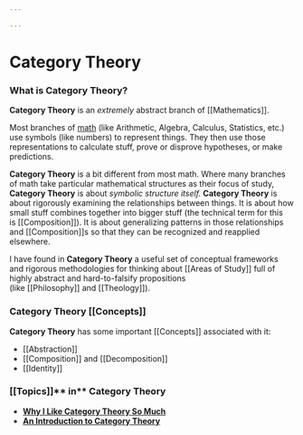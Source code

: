 ```yaml
---

---
```


# Category Theory

### **What is Category Theory?**

**Category Theory** is an *extremely* abstract branch
of [[Mathematics]].

Most branches of
[math](https://calebsnotes.brick.do/mathematics-xE4kM8kP7j4Z) (like
Arithmetic, Algebra, Calculus, Statistics, etc.) use symbols (like
numbers) to represent things. They then use those representations to
calculate stuff, prove or disprove hypotheses, or make predictions.

**Category Theory** is a bit different from most math. Where many
branches of math take particular mathematical structures as their focus
of study, **Category Theory** is about *symbolic structure itself.*
**Category Theory** is about rigorously examining the relationships
between things. It is about how small stuff combines together into
bigger stuff (the technical term for this
is [[Composition]]).
It is about generalizing patterns in those relationships
and [[Composition]]s
so that they can be recognized and reapplied elsewhere. 

I have found in **Category Theory** a useful set of conceptual
frameworks and rigorous methodologies for thinking
about [[Areas of Study]] full
of highly abstract and hard-to-falsify propositions
(like [[Philosophy]] and [[Theology]]).

### Category Theory [[Concepts]]

**Category Theory** has some
important [[Concepts]] associated
with it:

-   [[Abstraction]]
-   [[Composition]] and [[Decomposition]]
-   [[Identity]]

### [[Topics]]** in** Category Theory

-   [**Why I Like Category Theory So
    Much**](https://calebsnotes.brick.do/why-i-like-category-theory-so-much-xBQ87kox0V77)
-   [**An Introduction to Category
    Theory**](https://calebsnotes.brick.do/an-introduction-to-category-theory-mjYQNRYqgKW1)
